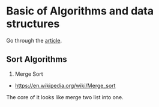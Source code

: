 # Basic of Algorithms and data structures

Go through the [article](https://u.osu.edu/cstutorials/2016/11/21/7-algorithms-and-data-structures-every-programmer-must-know/).

## Sort Algorithms

1. Merge Sort

- https://en.wikipedia.org/wiki/Merge_sort

The core of it looks like merge two list into one.